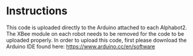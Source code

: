 # Instructions

This code is uploaded directly to the Arduino attached to each Alphabot2. The XBee module on each robot needs to be removed for the code to be uploaded properly. In order to upload this code, first please download the Arduino IDE found here: https://www.arduino.cc/en/software
